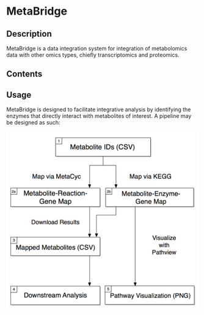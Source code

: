 # MetaBridge


## Description
MetaBridge is a data integration system for integration of metabolomics data with other omics types, chiefly transcriptomics and proteomics.

## Contents


## Usage
MetaBridge is designed to facilitate integrative analysis by identifying the enzymes that directly interact with metabolites of interest. A pipeline may be designed as such:

![Pipeline Schema](./schema.png)
